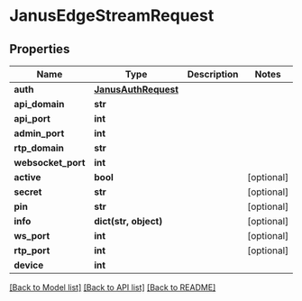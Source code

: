# JanusEdgeStreamRequest


## Properties
Name | Type | Description | Notes
------------ | ------------- | ------------- | -------------
**auth** | [**JanusAuthRequest**](JanusAuthRequest.md) |  | 
**api_domain** | **str** |  | 
**api_port** | **int** |  | 
**admin_port** | **int** |  | 
**rtp_domain** | **str** |  | 
**websocket_port** | **int** |  | 
**active** | **bool** |  | [optional] 
**secret** | **str** |  | [optional] 
**pin** | **str** |  | [optional] 
**info** | **dict(str, object)** |  | [optional] 
**ws_port** | **int** |  | [optional] 
**rtp_port** | **int** |  | [optional] 
**device** | **int** |  | 

[[Back to Model list]](../README.md#documentation-for-models) [[Back to API list]](../README.md#documentation-for-api-endpoints) [[Back to README]](../README.md)


